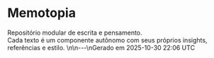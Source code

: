 # Memotopia

Repositório modular de escrita e pensamento.  
Cada texto é um componente autônomo com seus próprios insights, referências e estilo.
\n\n---\nGerado em 2025-10-30 22:06 UTC
